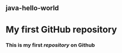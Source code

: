 ## java-hello-world
# My first GitHub repository
###  This  is  my first  *repository* on **Github**
